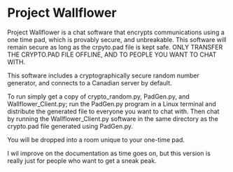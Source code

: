 # Project Wallflower
Project Wallflower is a chat software that encrypts communications
using a one time pad, which is provably secure, and unbreakable.
This software will remain secure as long as the crpyto.pad file is
kept safe. ONLY TRANSFER THE CRYPTO.PAD FILE OFFLINE, AND TO PEOPLE
YOU WANT TO CHAT WITH.

This software includes a cryptographically secure random number
generator, and connects to a Canadian server by default.

To run simply get a copy of crypto_random.py, PadGen.py, and Wallflower_Client.py; run
the PadGen.py program in a Linux terminal and distribute the generated file to
everyone you want to chat with. Then chat by running the Wallflower_Client.py
software in the same directory as the crypto.pad file generated using PadGen.py.

You will be dropped into a room unique to your one-time pad.

I wil improve on the documentation as time goes on, but this version is
really just for people who want to get a sneak peak.
